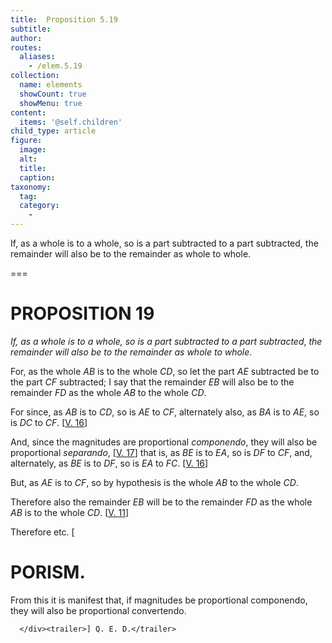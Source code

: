 ```yaml
---
title:  Proposition 5.19
subtitle: 
author:
routes:
  aliases:
    - /elem.5.19
collection:
  name: elements
  showCount: true
  showMenu: true
content:
  items: '@self.children'
child_type: article
figure:
  image:
  alt:
  title:
  caption:
taxonomy:
  tag:
  category:
    - 
---
```


<p><emph>If, as a whole is to a whole, so is a part subtracted to a part subtracted</emph>, <emph>the remainder will also be to the remainder as whole to whole</emph>. </p>

===

<h1>PROPOSITION 19</h1>
<p><em>If, as a whole is to a whole, so is a part subtracted to a part subtracted</em>, <em>the remainder will also be to the remainder as whole to whole</em>. </p>

<p>For, as the whole <em>AB</em> is to the whole <em>CD</em>, so let the part <em>AE</em> subtracted be to the part <em>CF</em> subtracted; I say that the remainder <em>EB</em> will also be to the remainder <em>FD</em> as the whole <em>AB</em> to the whole <em>CD</em>. 
      </p>

<p>For since, as <em>AB</em> is to <em>CD</em>, so is <em>AE</em> to <em>CF</em>, alternately also, as <em>BA</em> is to <em>AE</em>, so is <em>DC</em> to <em>CF</em>. [<a href="/elem.5.16">V. 16</a>] </p>

<p>And, since the magnitudes are proportional <em>componendo</em>, they will also be proportional <em>separando</em>, [<a href="/elem.5.17">V. 17</a>] that is, as <em>BE</em> is to <em>EA</em>, so is <em>DF</em> to <em>CF</em>, and, alternately, <span class="center">as <em>BE</em> is to <em>DF</em>, so is <em>EA</em> to <em>FC</em>. [<a href="/elem.5.16">V. 16</a>]</span>
      </p>

<p>But, as <em>AE</em> is to <em>CF</em>, so by hypothesis is the whole <em>AB</em> to the whole <em>CD</em>. </p>

<p>Therefore also the remainder <em>EB</em> will be to the remainder <em>FD</em> as the whole <em>AB</em> is to the whole <em>CD</em>. [<a href="/elem.5.11">V. 11</a>] </p>

<p>Therefore etc. 
[</p>
<div id="elem.5.19.p.1" class="porism">
       <h1>PORISM.</h1>
       
<p>From this it is manifest that, if magnitudes be proportional <foreign lang="la">componendo</foreign>, they will also be proportional <foreign lang="la">convertendo</foreign>.</p>

      </div><trailer>] Q. E. D.</trailer>
